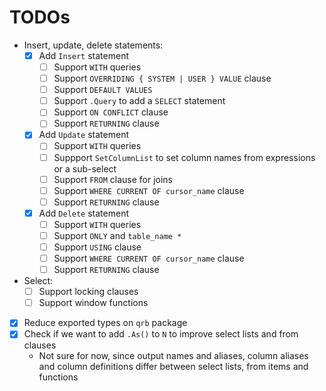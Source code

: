 # TODOs

* Insert, update, delete statements:
    * [x] Add `Insert` statement
      * [ ] Support `WITH` queries
      * [ ] Support `OVERRIDING { SYSTEM | USER } VALUE` clause
      * [ ] Support `DEFAULT VALUES`
      * [ ] Support `.Query` to add a `SELECT` statement
      * [ ] Support `ON CONFLICT` clause
      * [ ] Support `RETURNING` clause
    * [x] Add `Update` statement
      * [ ] Support `WITH` queries
      * [ ] Suppport `SetColumnList` to set column names from expressions or a sub-select
      * [ ] Support `FROM` clause for joins
      * [ ] Support `WHERE CURRENT OF cursor_name` clause
      * [ ] Support `RETURNING` clause
    * [x] Add `Delete` statement
      * [ ] Support `WITH` queries
      * [ ] Support `ONLY` and `table_name *`
      * [ ] Support `USING` clause
      * [ ] Support `WHERE CURRENT OF cursor_name` clause
      * [ ] Support `RETURNING` clause
* Select:
    * [ ] Support locking clauses
    * [ ] Support window functions
* [x] Reduce exported types on `qrb` package
* [x] Check if we want to add `.As()` to `N` to improve select lists and from clauses
    * Not sure for now, since output names and aliases, column aliases and column definitions differ between select
      lists, from items and functions
